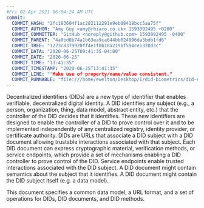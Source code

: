 ```yaml
---
#Fri 02 Apr 2021 06:04:24 AM UTC
commit:
  COMMIT_HASH: "2fc193604f1ac282112291e9eb08418bcc5aa75f"
  COMMIT_AUTHOR: "Amy Guy <amy@rhiaro.co.uk> 1593092495 +0200"
  COMMIT_COMMITTER: "GitHub <noreply@github.com> 1593092495 -0400"
  COMMIT_PARENT: "4a0bd8b74a1b63ea9ca644bb024996da3bdb1fd6"
  COMMIT_TREE: "1223c8379920ff4e1f0b18a219bf594ce1328d3c"
  COMMIT_DATA: "2020-06-25T09:41:35-04:00"
  COMMIT_DATE: "2020-06-25"
  COMMIT_TIME: "13:41:35"
  COMMIT_TIMESTAMP: "2020-06-25T13:41:35"
  COMMIT_LINE: ""Make use of property/name/value consistent."
  COMMIT_RUNNABLE: "file:///home/ewelton/Desktop/I/did-biometrics/did-core-dataset/analysis/gitinfo/2fc193604f1ac282112291e9eb08418bcc5aa75f/snapshot/index.html"
---
```


<section id="abstract">
<p>
<a>Decentralized identifiers</a> (DIDs) are a new type of identifier that
enables verifiable, decentralized digital identity. A <a>DID</a> identifies any
subject (e.g., a person, organization, thing, data model, abstract entity, etc.)
that the controller of the <a>DID</a> decides that it identifies. These new
identifiers are designed to enable the controller of a <a>DID</a> to prove
control over it and to be implemented independently of any centralized registry,
identity provider, or certificate authority. <a>DID</a>s are URLs that associate
a <a>DID subject</a> with a <a>DID document</a> allowing trustable interactions
associated with that subject. Each <a>DID document</a> can express cryptographic
material, verification methods, or <a>service endpoints</a>, which provide a set
of mechanisms enabling a <a>DID controller</a> to prove control of the
<a>DID</a>. <a>Service endpoints</a> enable trusted interactions associated with
the <a>DID subject</a>. A <a>DID document</a> might contain semantics about the
subject that it identifies. A <a>DID document</a> might contain the <a>DID
subject</a> itself (e.g. a data model).
    </p>
<p>
This document specifies a common data model, a URL format, and a set of
operations for <a>DIDs</a>, <a>DID documents</a>, and <a>DID methods</a>.
    </p>
</section>
